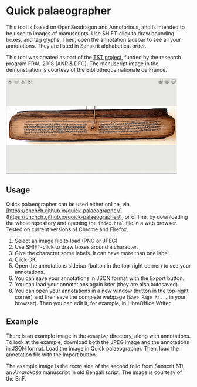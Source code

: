 # Quick palaeographer

This tool is based on OpenSeadragon and Annotorious, and is intended to be used to images of manuscripts. Use SHIFT-click to draw bounding boxes, and tag glyphs. Then, open the annotation sidebar to see all your annotations. They are listed in Sanskrit alphabetical order.

This tool was created as part of the [TST project](https://tst.hypotheses.org/), funded by the research program FRAL 2018 (ANR & DFG). The manuscript image in the demonstration is courtesy of the Bibliothèque nationale de France.

![demo](demo.gif "demo")

## Usage

Quick palaeographer can be used either online, via [https://chchch.github.io/quick-palaeographer/](https://chchch.github.io/quick-palaeographer/), or offline, by downloading the whole repository and opening the `index.html` file in a web browser. Tested on current versions of Chrome and Firefox.

1. Select an image file to load (PNG or JPEG)
2. Use SHIFT-click to draw boxes around a character.
3. Give the character some labels. It can have more than one label.
4. Click OK.
5. Open the annotations sidebar (button in the top-right corner) to see your annotations.
6. You can save your annotations in JSON format with the Export button.
7. You can load your annotations again later (they are also autosaved).
8. You can open your annotations in a new window (button in the top-right corner) and then save the complete webpage (`Save Page As...` in your browser). Then you can edit it, for example, in LibreOffice Writer.

## Example

There is an example image in the `example/` directory, along with annotations. To look at the example, download both the JPEG image and the annotations in JSON format. Load the image in Quick palaeographer. Then, load the annotation file with the Import button.

The example image is the recto side of the second folio from Sanscrit 611, an *Amarakośa* manuscript in old Bengali script. The image is courtesy of the BnF.
